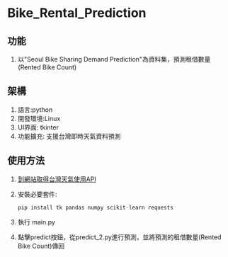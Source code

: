 # Bike_Rental_Prediction

## 功能

1. 以"Seoul Bike Sharing Demand Prediction"為資料集，預測租借數量(Rented Bike Count)

## 架構

1. 語言:python
2. 開發環境:Linux
3. UI界面: tkinter
4. 功能擴充: 支援台灣即時天氣資料預測

## 使用方法

1. [到網站取得台灣天氣使用API](https://opendata.cwa.gov.tw/dataset/climate/O-A0003-001)

2. 安裝必要套件:

   ``` python
   pip install tk pandas numpy scikit-learn requests
   ```

3. 執行 main.py

4. 點擊predict按鈕，從predict_2.py進行預測，並將預測的租借數量(Rented Bike Count)傳回